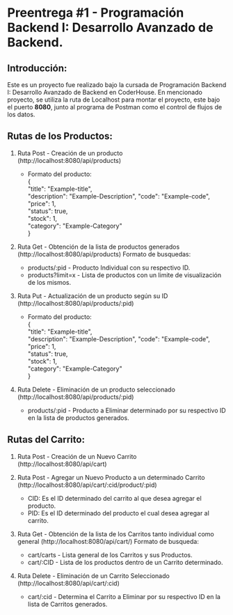 # Preentrega #1 - Programación Backend I: Desarrollo Avanzado de Backend.

## Introducción:
Este es un proyecto fue realizado bajo la cursada de Programación Backend I: Desarrollo Avanzado de Backend en CoderHouse.
En mencionado proyecto, se utiliza la ruta de Localhost para montar el proyecto, este bajo el puerto **8080**, junto al programa de Postman como el control de flujos de los datos.
## **Rutas de los Productos**:

1. Ruta Post - Creación de un producto (http://localhost:8080/api/products)
   - Formato del producto:                                                                                                                                                        
    {                                                                                                                                                                               
    "title": "Example-title",                                                                                                                                                              
    "description": "Example-Description",                                                                                                                                                      "code": "Example-code",                                                                                                                                                        
    "price": 1,                                                                                                                                                        
    "status": true,                                                                                                                                                        
    "stock": 1,                                                                                                                                                                 
    "category": "Example-Category"                                                                                                                                                         
  }

2. Ruta Get - Obtención de la lista de productos generados (http://localhost:8080/api/products)
   Formato de busquedas:
     - products/:pid - Producto Individual con su respectivo ID.
     - products?limit=x - Lista de productos con un limite de visualización de los mismos.
  
3. Ruta Put - Actualización de un producto según su ID (http://localhost:8080/api/products/:pid)
   - Formato del producto:                                                                                                                                                        
    {                                                                                                                                                                               
    "title": "Example-title",                                                                                                                                                              
    "description": "Example-Description",                                                                                                                                                      "code": "Example-code",                                                                                                                                                        
    "price": 1,                                                                                                                                                        
    "status": true,                                                                                                                                                        
    "stock": 1,                                                                                                                                                                 
    "category": "Example-Category"                                                                                                                                                         
  }

4. Ruta Delete -  Eliminación de un producto seleccionado (http://localhost:8080/api/products/:pid)
   - products/:pid - Producto a Eliminar determinado por su respectivo ID en la lista de productos generados.

  
## **Rutas del Carrito**:

1. Ruta Post - Creación de un Nuevo Carrito (http://localhost:8080/api/cart)

2. Ruta Post - Agregar un Nuevo Producto a un determinado Carrito (http://localhost:8080/api/cart/:cid/product/:pid)
   - CID: Es el ID determinado del carrito al que desea agregar el producto.
   - PID: Es el ID determinado del producto el cual desea agregar al carrito.

3. Ruta Get - Obtención de la lista de los Carritos tanto individual como general (http://localhost:8080/api/cart/)
   Formato de busqueda:
   - cart/carts - Lista general de los Carritos y sus Productos.
   - cart/:CID - Lista de los productos dentro de un Carrito determinado.
  
4. Ruta Delete - Eliminación de un Carrito Seleccionado (http://localhost:8080/api/cart/:cid)
   - cart/:cid - Determina el Carrito a Eliminar por su respectivo ID en la lista de Carritos generados.
